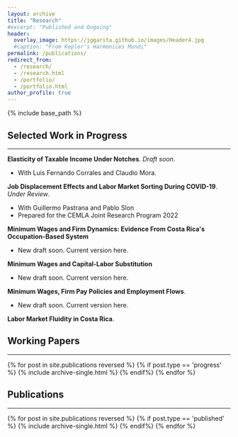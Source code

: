 ```yaml
---
layout: archive
title: "Research"
#excerpt: "Published and Ongoing"
header:
  overlay_image: https://jggarita.github.io/images/Header4.jpg
  #caption: "From Kepler's Harmonices Mundi"
permalink: /publications/
redirect_from:
  - /research/
  - /research.html
  - /portfolio/
  - /portfolio.html
author_profile: true
---
```

{% include base_path %}

## Selected Work in Progress
-------

**Elasticity of Taxable Income Under Notches**. *Draft soon*.
- With Luis Fernando Corrales and Claudio Mora.

**Job Displacement Effects and Labor Market Sorting During COVID-19**. *Under Review*.
- With Guillermo Pastrana and Pablo Slon
- Prepared for the CEMLA Joint Research Program 2022

**Minimum Wages and Firm Dynamics: Evidence From Costa Rica's Occupation-Based System**
- New draft soon. Current version here.

**Minimum Wages and Capital-Labor Substitution**
- New draft soon. Current version here.

**Minimum Wages, Firm Pay Policies and Employment Flows**.
- New draft soon. Current version here.

**Labor Market Fluidity in Costa Rica**.



## Working Papers
-------

{% for post in site.publications reversed %}
	{% if post.type == 'progress' %}
		{% include archive-single.html %}
	{% endif%}
{% endfor %}

## Publications
-------

{% for post in site.publications reversed %}
	{% if post.type == 'published' %}
		{% include archive-single.html %}
	{% endif%}
{% endfor %}
